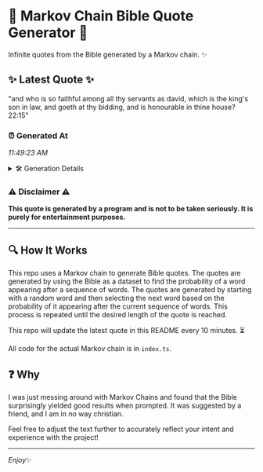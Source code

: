 # 📖 Markov Chain Bible Quote Generator 📖

Infinite quotes from the Bible generated by a Markov chain. ✨

## ✨ Latest Quote ✨
"and who is so faithful among all thy servants as david, which is the king's son in law, and goeth at thy bidding, and is honourable in thine house? 22:15"

### ⏰ Generated At
*11:49:23 AM*

<details>
    <summary>🛠️ Generation Details</summary>
    <p>
        <strong>🌱 Seed:</strong> and<br>
        <strong>🔄 Iterations:</strong> 29<br>
        <strong>📜 Context History:</strong><br>[ and ]: who<br>[ and, who ]: is<br>[ and, who, is ]: so<br>[ and, who, is, so ]: faithful<br>[ and, who, is, so, faithful ]: among<br>[ and, who, is, so, faithful, among ]: all<br>[ who, is, so, faithful, among, all ]: thy<br>[ is, so, faithful, among, all, thy ]: servants<br>[ so, faithful, among, all, thy, servants ]: as<br>[ faithful, among, all, thy, servants, as ]: david,<br>[ among, all, thy, servants, as, david, ]: which<br>[ all, thy, servants, as, david,, which ]: is<br>[ thy, servants, as, david,, which, is ]: the<br>[ servants, as, david,, which, is, the ]: king's<br>[ as, david,, which, is, the, king's ]: son<br>[ david,, which, is, the, king's, son ]: in<br>[ which, is, the, king's, son, in ]: law,<br>[ is, the, king's, son, in, law, ]: and<br>[ the, king's, son, in, law,, and ]: goeth<br>[ king's, son, in, law,, and, goeth ]: at<br>[ son, in, law,, and, goeth, at ]: thy<br>[ in, law,, and, goeth, at, thy ]: bidding,<br>[ law,, and, goeth, at, thy, bidding, ]: and<br>[ and, goeth, at, thy, bidding,, and ]: is<br>[ goeth, at, thy, bidding,, and, is ]: honourable<br>[ at, thy, bidding,, and, is, honourable ]: in<br>[ thy, bidding,, and, is, honourable, in ]: thine<br>[ bidding,, and, is, honourable, in, thine ]: house?<br>[ and, is, honourable, in, thine, house? ]: 22:15<br>
    </p>
</details>

### ⚠️ Disclaimer ⚠️
**This quote is generated by a program and is not to be taken seriously. It is purely for entertainment purposes.**

---

## 🔍 How It Works

This repo uses a Markov chain to generate Bible quotes. The quotes are generated by using the Bible as a dataset to find the probability of a word appearing after a sequence of words. The quotes are generated by starting with a random word and then selecting the next word based on the probability of it appearing after the current sequence of words. This process is repeated until the desired length of the quote is reached.

This repo will update the latest quote in this README every 10 minutes. ⏳

All code for the actual Markov chain is in `index.ts`.

## ❓ Why

I was just messing around with Markov Chains and found that the Bible surprisingly yielded good results when prompted. 
It was suggested by a friend, and I am in no way christian.

Feel free to adjust the text further to accurately reflect your intent and experience with the project!

---

*Enjoy*✨
